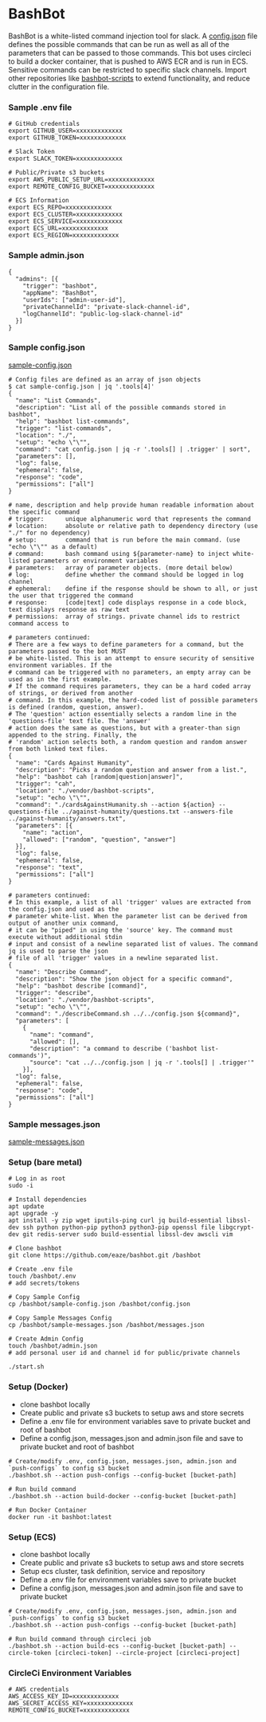 # BashBot

BashBot is a white-listed command injection tool for slack. A [config.json](sample-config.json) file defines the possible commands that can be run as well as all of the parameters that can be passed to those commands. This bot uses circleci to build a docker container, that is pushed to AWS ECR and is run in ECS. Sensitive commands can be restricted to specific slack channels. Import other repositories like [bashbot-scripts](https://github.com/eaze/bashbot-scripts) to extend functionality, and reduce clutter in the configuration file.

### Sample .env file
```
# GitHub credentials
export GITHUB_USER=xxxxxxxxxxxxx
export GITHUB_TOKEN=xxxxxxxxxxxxx

# Slack Token
export SLACK_TOKEN=xxxxxxxxxxxxx

# Public/Private s3 buckets
export AWS_PUBLIC_SETUP_URL=xxxxxxxxxxxxx
export REMOTE_CONFIG_BUCKET=xxxxxxxxxxxxx

# ECS Information
export ECS_REPO=xxxxxxxxxxxxx
export ECS_CLUSTER=xxxxxxxxxxxxx
export ECS_SERVICE=xxxxxxxxxxxxx
export ECS_URL=xxxxxxxxxxxxx
export ECS_REGION=xxxxxxxxxxxxx
```

### Sample admin.json
```
{
  "admins": [{
    "trigger": "bashbot",
    "appName": "BashBot",
    "userIds": ["admin-user-id"],
    "privateChannelId": "private-slack-channel-id",
    "logChannelId": "public-log-slack-channel-id"
  }]
}
```

### Sample config.json
[sample-config.json](sample-config.json)
```
# Config files are defined as an array of json objects
$ cat sample-config.json | jq '.tools[4]'
{
  "name": "List Commands",
  "description": "List all of the possible commands stored in bashbot",
  "help": "bashbot list-commands",
  "trigger": "list-commands",
  "location": "./",
  "setup": "echo \"\"",
  "command": "cat config.json | jq -r '.tools[] | .trigger' | sort",
  "parameters": [],
  "log": false,
  "ephemeral": false,
  "response": "code",
  "permissions": ["all"]
}

# name, description and help provide human readable information about the specific command
# trigger:      unique alphanumeric word that represents the command
# location:     absolute or relative path to dependency directory (use "./" for no dependency)
# setup:        command that is run before the main command. (use "echo \"\"" as a default)
# command:      bash command using ${parameter-name} to inject white-listed parameters or environment variables
# parameters:   array of parameter objects. (more detail below)
# log:          define whether the command should be logged in log channel
# ephemeral:    define if the response should be shown to all, or just the user that triggered the command
# response:     [code|text] code displays response in a code block, text displays response as raw text
# permissions:  array of strings. private channel ids to restrict command access to

# parameters continued:
# There are a few ways to define parameters for a command, but the parameters passed to the bot MUST
# be white-listed. This is an attempt to ensure security of sensitive environment variables. If the
# command can be triggered with no parameters, an empty array can be used as in the first example.
# If the command requires parameters, they can be a hard coded array of strings, or derived from another
# command. In this example, the hard-coded list of possible parameters is defined (random, question, answer).
# The 'question' action essentially selects a random line in the 'questions-file' text file. The 'answer'
# action does the same as questions, but with a greater-than sign appended to the string. Finally, the
# 'random' action selects both, a random question and random answer from both linked text files.
{
  "name": "Cards Against Humanity",
  "description": "Picks a random question and answer from a list.",
  "help": "bashbot cah [random|question|answer]",
  "trigger": "cah",
  "location": "./vendor/bashbot-scripts",
  "setup": "echo \"\"",
  "command": "./cardsAgainstHumanity.sh --action ${action} --questions-file ../against-humanity/questions.txt --answers-file ../against-humanity/answers.txt",
  "parameters": [{
    "name": "action",
    "allowed": ["random", "question", "answer"]
  }],
  "log": false,
  "ephemeral": false,
  "response": "text",
  "permissions": ["all"]
}

# parameters continued:
# In this example, a list of all 'trigger' values are extracted from the config.json and used as the
# parameter white-list. When the parameter list can be derived from output of another unix command,
# it can be "piped" in using the 'source' key. The command must execute without additional stdin
# input and consist of a newline separated list of values. The command jq is used to parse the json
# file of all 'trigger' values in a newline separated list. 
{
  "name": "Describe Command",
  "description": "Show the json object for a specific command",
  "help": "bashbot describe [command]",
  "trigger": "describe",
  "location": "./vendor/bashbot-scripts",
  "setup": "echo \"\"",
  "command": "./describeCommand.sh ../../config.json ${command}",
  "parameters": [
    {
      "name": "command",
      "allowed": [],
      "description": "a command to describe ('bashbot list-commands')",
      "source": "cat ../../config.json | jq -r '.tools[] | .trigger'"
    }],
  "log": false,
  "ephemeral": false,
  "response": "code",
  "permissions": ["all"]
}
```

### Sample messages.json
[sample-messages.json](sample-messages.json)

### Setup (bare metal)

```
# Log in as root
sudo -i

# Install dependencies
apt update
apt upgrade -y
apt install -y zip wget iputils-ping curl jq build-essential libssl-dev ssh python python-pip python3 python3-pip openssl file libgcrypt-dev git redis-server sudo build-essential libssl-dev awscli vim

# Clone bashbot
git clone https://github.com/eaze/bashbot.git /bashbot

# Create .env file
touch /bashbot/.env
# add secrets/tokens

# Copy Sample Config
cp /bashbot/sample-config.json /bashbot/config.json

# Copy Sample Messages Config
cp /bashbot/sample-messages.json /bashbot/messages.json

# Create Admin Config
touch /bashbot/admin.json
# add personal user id and channel id for public/private channels

./start.sh
```
### Setup (Docker)

  - clone bashbot locally
  - Create public and private s3 buckets to setup aws and store secrets
  - Define a .env file for environment variables save to private bucket and root of bashbot
  - Define a config.json, messages.json and admin.json file and save to private bucket and root of bashbot

```
# Create/modify .env, config.json, messages.json, admin.json and `push-configs` to config s3 bucket
./bashbot.sh --action push-configs --config-bucket [bucket-path] 

# Run build command
./bashbot.sh --action build-docker --config-bucket [bucket-path]

# Run Docker Container
docker run -it bashbot:latest
```

### Setup (ECS)

  - clone bashbot locally
  - Create public and private s3 buckets to setup aws and store secrets
  - Setup ecs cluster, task definition, service and repository
  - Define a .env file for environment variables save to private bucket
  - Define a config.json, messages.json and admin.json file and save to private bucket

```
# Create/modify .env, config.json, messages.json, admin.json and `push-configs` to config s3 bucket
./bashbot.sh --action push-configs --config-bucket [bucket-path] 

# Run build command through circleci job
./bashbot.sh --action build-ecs --config-bucket [bucket-path] --circle-token [circleci-token] --circle-project [circleci-project]
```

### CircleCi Environment Variables
```
# AWS credentials
AWS_ACCESS_KEY_ID=xxxxxxxxxxxxx
AWS_SECRET_ACCESS_KEY=xxxxxxxxxxxxx
REMOTE_CONFIG_BUCKET=xxxxxxxxxxxxx
```
